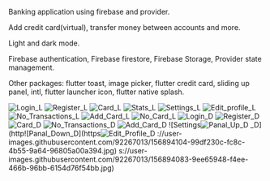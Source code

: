 Banking application using firebase and provider.

Add credit card(virtual), transfer money between accounts and more.

Light and dark mode.

Firebase authentication,
Firebase firestore,
Firebase Storage,
Provider state management.

Other packages:
flutter toast,
image picker,
flutter credit card,
sliding up panel,
intl,
flutter launcher icon,
flutter native splash.


![Login_L](https://user-images.githubusercontent.com/92267013/156893950-38d82a0e-06f1-4f77-a3b2-2d9de40c20b7.jpg)
![Register_L](https://user-images.githubusercontent.com/92267013/156893951-019f016a-27e5-4ad9-89c1-80d4fc387995.jpg)
![Card_L](https://user-images.githubusercontent.com/92267013/156893955-f5cd4bcb-cadb-464b-a698-197580c1d7bc.jpg)
![Stats_L](https://user-images.githubusercontent.com/92267013/156893959-b7418a58-c568-4bf8-8751-3a4c9fb25337.jpg)
![Settings_L](https://user-images.githubusercontent.com/92267013/156893961-e4998430-f0a1-4918-9dc1-cc80d2056628.jpg)
![Edit_profile_L](https://user-images.githubusercontent.com/92267013/156893962-58f8d401-dcc9-4651-a2a5-2b9d0ae414e1.jpg)
![No_Transactions_L](https://user-images.githubusercontent.com/92267013/156893971-f34ff309-27e4-4be2-b76b-b5ce63ac12b4.jpg)
![Add_Card_L](https://user-images.githubusercontent.com/92267013/156893989-89af231f-ac96-49e3-842e-ad36450e419a.jpg)
![No_Card_L](https://user-images.githubusercontent.com/92267013/156893998-7a3ef58d-06b2-4ba4-96a8-9f34ffce0a30.jpg)
![Login_D](https://user-images.githubusercontent.com/92267013/156894037-b0cb017f-f03f-4f53-ac45-3b258939c45d.jpg)
![Register_D](https://user-images.githubusercontent.com/92267013/156894041-958434ad-19d9-4e1e-9902-c3449b8539b6.jpg)
![Card_D](https://user-images.githubusercontent.com/92267013/156894043-0366e04b-4858-4e91-aa24-cb92d433ec10.jpg)
![No_Transactions_D](https://user-images.githubusercontent.com/92267013/156894048-9ebbdd0f-5c5f-4d62-958a-146d32e48176.jpg)
![Add_Card_D](https://user-images.githubusercontent.com/92267013/156894064-280dcd81-f272-4372-af66-1179096ba3e9.jpg)
![Settings![Panal_Up_D](https://user-images.githubusercontent.com/92267013/156894095-d083e5df-817a-4bd7-9726-58fe5318b5da.jpg)
_D](http![Panal_Down_D](https![Edit_Profile_D](https://user-images.githubusercontent.com/92267013/156894134-95bc57ba-5001-47ae-9c4f-c0eb3592f7c2.jpg)
://user-images.githubusercontent.com/92267013/156894104-99df230c-fc8c-4b55-9a64-96805a00a394.jpg)
s://user-images.githubusercontent.com/92267013/156894083-9ee65948-f4ee-466b-96bb-6154d76f54bb.jpg)
